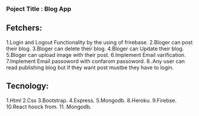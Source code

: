 ### Poject Title : Blog App

## Fetchers:

1.Login and Logout Functionality by the using of frirebase.
2.Bloger can post their blog.
3.Bloger can delete their blog.
4.Bloger can Update their blog.
5.Bloger can upload image with their post.
6.Implement Email varification.
7.Implement Email passoword with confarom passoword.
8..Any user can read publishing blog but if they want post mustbe they have to login.


## Tecnology:
1.Html
2.Css
3.Bootstrap.
4.Express.
5.Mongodb.
8.Heroku.
9.Firebse.
10.React hoock from.
11. Mongodb.




